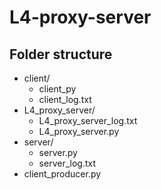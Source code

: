 # L4-proxy-server

## Folder structure

- client/
    - client_py 
    - client_log.txt
- L4_proxy_server/
    - L4_proxy_server_log.txt
    - L4_proxy_server.py
- server/
    - server.py
    - server_log.txt
- client_producer.py